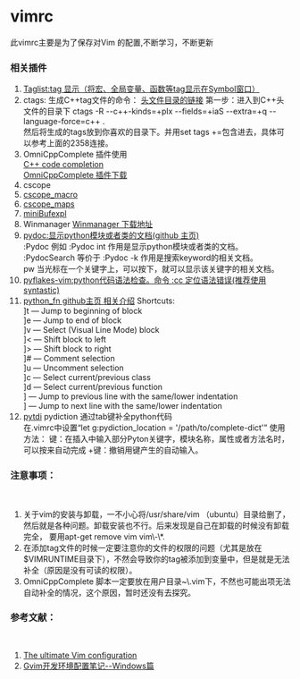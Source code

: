 vimrc
=====
此vimrc主要是为了保存对Vim 的配置,不断学习，不断更新
<h3>相关插件</h3>
<ol>
    <li>
        <a href="http://www.vim.org/scripts/script.php?script_id=273">
        Taglist:tag 显示（将宏、全局变量、函数等tag显示在Symbol窗口）
        </a>
    </li>
    <li>
    ctags:
    生成C++tag文件的命令：
    <a href="http://www.vim.org/scripts/script.php?script_id=2358">头文件目录的链接</a>
    第一步：进入到C++头文件的目录下
    ctags -R --c++-kinds=+plx --fields=+iaS --extra=+q --language-force=c++ . <br/>
    然后将生成的tags放到你喜欢的目录下。并用set tags +=包含进去，具体可以参考上面的2358连接。
    </li>
    <li>
    OmniCppComplete 插件使用<br/>
    <a href="http://vim.wikia.com/wiki/C%2B%2B_code_completion"> C++ code completion</a><br/>
    <a href="http://www.vim.org/scripts/script.php?script_id=1520">OmniCppComplete 插件下载</a>
    </li>
    <li>cscope</li>
    <li><a href="http://www.vim.org/scripts/script.php?script_id=51"> cscope_macro</a></li>
    <li><a href="http://www.vim.org/scripts/script.php?script_id=51"> cscope_maps</a></li>
    <li><a href ="http://www.vim.org/scripts/script.php?script_id=159"> miniBufexpl</a></li>
    <li>
        Winmanager
        <a href ="http://www.vim.org/scripts/script.php?script_id=95">Winmanager 下载地址 </a>
    </li>
    <li><a href="https://github.com/fs111/pydoc.vim">
        pydoc:显示python模块或者类的文档(github 主页)
        </a></br>
        :Pydoc <keyword>      例如   :Pydoc int     作用是显示python模块或者类的文档。</br>
        :PydocSearch <keyword>  等价于 :Pydoc -k <keyword>   作用是搜索keyword的相关文档。</br>
        <leader>pw   当光标在一个关键字上，可以按下，就可以显示该关键字的相关文档。</br>
    </li>
    <li><a href="https://github.com/kevinw/pyflakes-vim">
        pyflakes-vim:python代码语法检查。命令 :cc  定位语法错误(推荐使用syntastic)
        </a></br>
    </li>
    <li><a href="https://github.com/Crapworks/python_fn.vim"> python_fn github主页
        <a href="http://blog.gdsyzx.edu.cn/sense/?p=1779" >相关介绍</a>
        Shortcuts:</br>
        ]t — Jump to beginning of block</br>
        ]e — Jump to end of block</br>
        ]v — Select (Visual Line Mode) block</br>
        ]< — Shift block to left</br>
        ]> — Shift block to right</br>
        ]# — Comment selection</br>
        ]u — Uncomment selection</br>
        ]c — Select current/previous class</br>
        ]d — Select current/previous function</br>
        ]<up> — Jump to previous line with the same/lower indentation</br>
        ]<down> — Jump to next line with the same/lower indentation</br>
    </li>
    <li><a href="https://github.com/vim-scripts/Pydiction">
        pytdi</a>
        <a>
        pydiction 通过tab键补全python代码</a></br>
        在.vimrc中设置“let g:pydiction_location = '/path/to/complete-dict'”
            使用方法：
            <Tab>键：在插入中输入部分Pyton关键字，模块名称，属性或者方法名时，可以按<Tab>来自动完成
            <shift>+<Tab>键：撤销用<Tab>键产生的自动输入。
    </li>

</ol>
<h3>注意事项：</h3><br/>
    <ol>
    <li>
    关于vim的安装与卸载，一不小心将/usr/share/vim （ubuntu）目录给删了，
然后就是各种问题。卸载安装也不行。后来发现是自己在卸载的时候没有卸载完全，
要用apt-get remove vim vim\-\*. </li>
    <li> 在添加tag文件的时候一定要注意你的文件的权限的问题（尤其是放在$VIMRUNTIME目录下），不然会导致你的tag被添加到变量中，但是就是无法补全（原因是没有可读的权限）。
    </li>
    <li>
    OmniCppComplete 脚本一定要放在用户目录~\.vim下，不然也可能出项无法自动补全的情况，这个原因，暂时还没有去探究。
    </li>
    </ol>

<h3>参考文献：</h3><br/>
<ol>
    <li><a href="http://amix.dk/vim/vimrc.html">
        The ultimate Vim configuration</a></li>
    <li>
    <a href="http://www.cnblogs.com/xiekeli/archive/2012/08/13/2637176.html">
    Gvim开发环境配置笔记--Windows篇</a>
    </li>
</ol>
